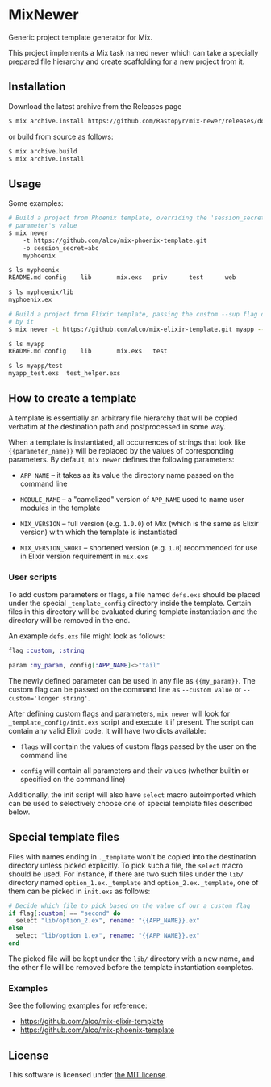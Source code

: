 MixNewer
========

Generic project template generator for Mix.

This project implements a Mix task named `newer` which can take a specially
prepared file hierarchy and create scaffolding for a new project from it.


## Installation

Download the latest archive from the Releases page

```sh
$ mix archive.install https://github.com/Rastopyr/mix-newer/releases/download/alpha1/mix_newer-0.2.0.ez
```

or build from source as follows:

```sh
$ mix archive.build
$ mix archive.install
```


## Usage

Some examples:

```sh
# Build a project from Phoenix template, overriding the 'session_secret'
# parameter's value
$ mix newer
    -t https://github.com/alco/mix-phoenix-template.git
    -o session_secret=abc
    myphoenix

$ ls myphoenix
README.md config    lib       mix.exs   priv      test      web

$ ls myphoenix/lib
myphoenix.ex

# Build a project from Elixir template, passing the custom --sup flag defined
# by it
$ mix newer -t https://github.com/alco/mix-elixir-template.git myapp --sup

$ ls myapp
README.md config    lib       mix.exs   test

$ ls myapp/test
myapp_test.exs  test_helper.exs
```


## How to create a template

A template is essentially an arbitrary file hierarchy that will be copied
verbatim at the destination path and postprocessed in some way.

When a template is instantiated, all occurrences of strings that look like
`{{parameter_name}}` will be replaced by the values of corresponding
parameters. By default, `mix newer` defines the following parameters:

  * `APP_NAME` – it takes as its value the directory name passed on the command
    line

  * `MODULE_NAME` – a "camelized" version of `APP_NAME` used to name user
    modules in the template

  * `MIX_VERSION` – full version (e.g. `1.0.0`) of Mix (which is the same as
    Elixir version) with which the template is instantiated

  * `MIX_VERSION_SHORT` – shortened version (e.g. `1.0`) recommended for use in
    Elixir version requirement in `mix.exs`


### User scripts

To add custom parameters or flags, a file named `defs.exs` should be placed
under the special `_template_config` directory inside the template. Certain
files in this directory will be evaluated during template instantiation and
the directory will be removed in the end.

An example `defs.exs` file might look as follows:

```elixir
flag :custom, :string

param :my_param, config[:APP_NAME]<>"tail"
```

The newly defined parameter can be used in any file as `{{my_param}}`. The
custom flag can be passed on the command line as `--custom value` or
`--custom='longer string'`.

After defining custom flags and parameters, `mix newer` will look for
`_template_config/init.exs` script and execute it if present. The script can
contain any valid Elixir code. It will have two dicts available:

  * `flags` will contain the values of custom flags passed by the user on the
    command line

  * `config` will contain all parameters and their values (whether builtin or
    specified on the command line)

Additionally, the init script will also have `select` macro autoimported which
can be used to selectively choose one of special template files described
below.


## Special template files

Files with names ending in `._template` won't be copied into the destination
directory unless picked explicitly. To pick such a file, the `select` macro
should be used. For instance, if there are two such files under the `lib/`
directory named `option_1.ex._template` and `option_2.ex._template`, one of
them can be picked in `init.exs` as follows:

```elixir
# Decide which file to pick based on the value of our a custom flag
if flag[:custom] == "second" do
  select "lib/option_2.ex", rename: "{{APP_NAME}}.ex"
else
  select "lib/option_1.ex", rename: "{{APP_NAME}}.ex"
end
```

The picked file will be kept under the `lib/` directory with a new name, and
the other file will be removed before the template instantiation completes.


### Examples

See the following examples for reference:

  * https://github.com/alco/mix-elixir-template
  * https://github.com/alco/mix-phoenix-template


## License

This software is licensed under [the MIT license](LICENSE).
